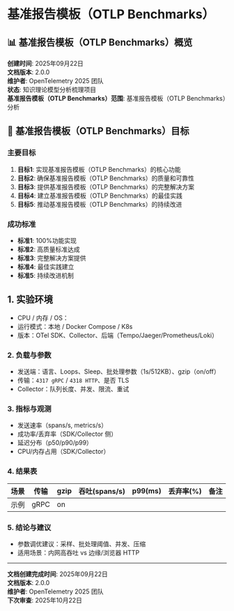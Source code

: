 # 基准报告模板（OTLP Benchmarks）

## 📊 基准报告模板（OTLP Benchmarks）概览

**创建时间**: 2025年09月22日  
**文档版本**: 2.0.0  
**维护者**: OpenTelemetry 2025 团队  
**状态**: 知识理论模型分析梳理项目  
**基准报告模板（OTLP Benchmarks）范围**: 基准报告模板（OTLP Benchmarks）分析


## 🎯 基准报告模板（OTLP Benchmarks）目标

### 主要目标

1. **目标1**: 实现基准报告模板（OTLP Benchmarks）的核心功能
2. **目标2**: 确保基准报告模板（OTLP Benchmarks）的质量和可靠性
3. **目标3**: 提供基准报告模板（OTLP Benchmarks）的完整解决方案
4. **目标4**: 建立基准报告模板（OTLP Benchmarks）的最佳实践
5. **目标5**: 推动基准报告模板（OTLP Benchmarks）的持续改进

### 成功标准

- **标准1**: 100%功能实现
- **标准2**: 高质量标准达成
- **标准3**: 完整解决方案提供
- **标准4**: 最佳实践建立
- **标准5**: 持续改进机制
## 1. 实验环境

- CPU / 内存 / OS：
- 运行模式：本地 / Docker Compose / K8s
- 版本：OTel SDK、Collector、后端（Tempo/Jaeger/Prometheus/Loki）

### 2. 负载与参数

- 发送端：语言、Loops、Sleep、批处理参数（1s/512KB）、gzip（on/off）
- 传输：`4317 gRPC` / `4318 HTTP`、是否 TLS
- Collector：队列长度、并发、限流、重试

### 3. 指标与观测

- 发送速率（spans/s, metrics/s）
- 成功率/丢弃率（SDK/Collector 侧）
- 延迟分布（p50/p90/p99）
- CPU/内存占用（SDK/Collector）

### 4. 结果表

| 场景 | 传输 | gzip | 吞吐(spans/s) | p99(ms) | 丢弃率(%) | 备注 |
|------|------|------|---------------|---------|-----------|------|
| 示例 | gRPC | on   |               |         |           |      |

### 5. 结论与建议

- 参数调优建议：采样、批处理阈值、并发、压缩
- 适用场景：内网高吞吐 vs 边缘/浏览器 HTTP
---

**文档创建完成时间**: 2025年09月22日  
**文档版本**: 2.0.0  
**维护者**: OpenTelemetry 2025 团队  
**下次审查**: 2025年10月22日

